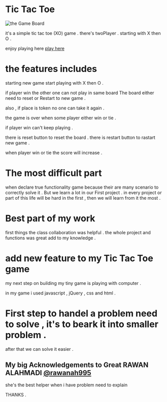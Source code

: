 # Tic Tac Toe

![the Game Board](project-1.png)

it's a simple tic tac toe  (XO) game .
there's twoPlayer .
starting with X then O .

 enjoy playing here [play here](https://sara0alyahya.github.io/project-1/)

# the features includes 

starting new game 
start playing with X then O .

if player win the other one can not play in same board 
The board either need to reset or Restart to new game .

also , if place is token no one can take it again .

the game is over when some player either win or tie .

if player win can't keep playing .

there is reset button to reset the board .
there is restart button to rastart new game .

when player win or tie the score will increase .


# The most difficult part 

when declare true functionality game 
because their are many scenario to correctly solve it .
But we learn a lot in our First project .
in every project or part of this life will be hard in the first ,
then we will learn from it the most .

# Best part of my work

first things the class collaboration was helpful .
the whole project and functions was great add to my knowledge .

# add new feature to my Tic Tac Toe game

my next step on building my tiny game is playing with computer .


in my game i used javascript , jQuery , css and html  .

# First step to handel a problem need to solve , it's to beark it into smaller problem .

after that we can solve it easier .

## My big Acknowledgements to Great RAWAN ALAHMADI [@rawanah995](https://github.com/rawanah995)

 she's the best helper when i have problem need to explain 

  THANKS .
